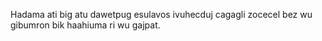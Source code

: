 Hadama ati big atu dawetpug esulavos ivuhecduj cagagli zocecel bez wu gibumron bik haahiuma ri wu gajpat.
